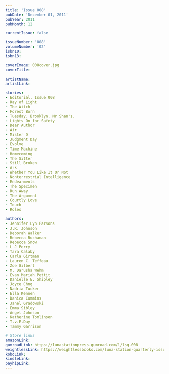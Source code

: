 ```yaml
---
title: 'Issue 008'
pubDate: 'December 01, 2011'
pubYear: 2011
pubMonth: 12

currentIssue: false

issueNumber: '008'
volumeNumber: '02'
isbn10: 
isbn13: 

coverImage: 008cover.jpg
coverTitle: 

artistName: 
artistLink: 

stories:
- Editorial, Issue 008
- Ray of Light
- The Witch
- Forest Born
- Tuesday. Brooklyn. Mr Shan's.
- Lights On for Safety
- Dear Author
- Air
- Mister D
- Judgment Day
- Evolve
- Time Machine
- Homecoming
- The Sitter
- Still Broken
- Ark
- Whether You Like It Or Not
- Nonterrestrial Intelligence
- Endearments
- The Specimen
- Run Away
- The Argument
- Courtly Love
- Touch
- Roles

authors:
- Jennifer Lyn Parsons
- J.R. Johnson
- Deborah Walker
- Rebecca Buchanan
- Rebecca Snow
- L J Perry
- Tara Calaby
- Carla Girtman
- Lauren C. Teffeau
- Zoe Gilbert
- M. Darusha Wehm
- Evan Mariah Pettit
- Danielle E. Shipley
- Joyce Chng
- Nadria Tucker
- Ella Kennen
- Danica Cummins
- Janel Gradowski
- Emma Sibley
- Angel Johnson
- Katherine Tomlinson
- T.v.E.Day
- Tammy Garrison

# Store links
amazonLink: 
gumroadLink: https://lunastationpress.gumroad.com/l/lsq-008
weightlessLink: https://weightlessbooks.com/luna-station-quarterly-issue-008/
koboLink: 
kindleLink: 
payhipLink: 
---
```


